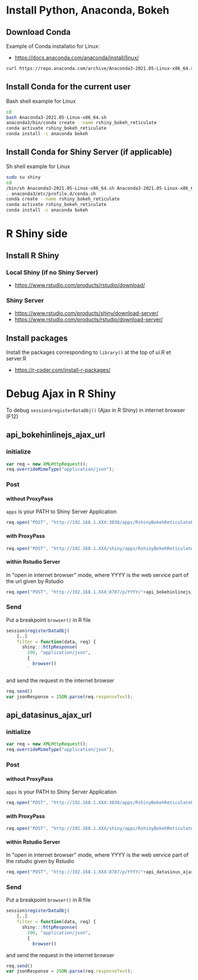 # Install Python, Anaconda, Bokeh

## Download Conda


Example of Conda installatio for Linux:

- https://docs.anaconda.com/anaconda/install/linux/

```sh
curl https://repo.anaconda.com/archive/Anaconda3-2021.05-Linux-x86_64.sh -o Anaconda3-2021.05-Linux-x86_64.sh
```


## Install Conda for the current user 

Bash shell example for Linux

```bash
cd 
bash Anaconda3-2021.05-Linux-x86_64.sh
anaconda3/bin/conda create --name rshiny_bokeh_reticulate
conda activate rshiny_bokeh_reticulate
conda install -c anaconda bokeh
```

## Install Conda for Shiny Server (if applicable)

Sh shell example for Linux

```sh
sudo su shiny 
cd
/bin/sh Anaconda3-2021.05-Linux-x86_64.sh Anaconda3-2021.05-Linux-x86_64.sh
. anaconda3/etc/profile.d/conda.sh
conda create --name rshiny_bokeh_reticulate
conda activate rshiny_bokeh_reticulate
conda install -c anaconda bokeh

```



# R Shiny side
## Install R Shiny
### Local Shiny (if no Shiny Server)

- https://www.rstudio.com/products/rstudio/download/

### Shiny Server 

- https://www.rstudio.com/products/shiny/download-server/
- https://www.rstudio.com/products/rstudio/download-server/

## Install packages

Install the packages corresponding to `library()` at the top of ui.R et server.R

- https://r-coder.com/install-r-packages/

# Debug Ajax in R Shiny
 
To debug  `session$registerDataObj()` (Ajax in R Shiny) in internet browser (F12)

## api_bokehinlinejs_ajax_url

### initialize
```javascript
var req = new XMLHttpRequest();
req.overrideMimeType("application/json");
```

### Post

####  without ProxyPass
`apps` is your PATH to Shiny Server Application
```javascript
req.open("POST", "http://192.168.1.XXX:3838/apps/RshinyBokehReticulatePOC/"+api_bokehinlinejs_ajax_url, true)
```
####  with ProxyPass
```javascript
req.open("POST", "http://192.168.1.XXX/shiny/apps/RshinyBokehReticulatePOC/"+api_bokehinlinejs_ajax_url, true)
```
####  within Rstudio Server
In   "open in internet browser" mode, where YYYY is the web service part of the url given by Rstudio
```javascript
req.open("POST", "http://192.168.1.XXX:8787/p/YYYY/"+api_bokehinlinejs_ajax_url, true)
```
### Send
Put a breakpoint `browser()` in R file
```R
session$registerDataObj(
    [..]
    filter = function(data, req) {
      shiny:::httpResponse(
        200, "application/json",
        {
          browser()
        `
```
and send the request in the internet browser
```javascript
req.send()
var jsonResponse = JSON.parse(req.responseText); 
```


## api_datasinus_ajax_url

### initialize
```javascript
var req = new XMLHttpRequest();
req.overrideMimeType("application/json");
```

### Post

####  without ProxyPass
`apps` is your PATH to Shiny Server Application
```javascript
req.open("POST", "http://192.168.1.XXX:3838/apps/RshinyBokehReticulatePOC/"+api_datasinus_ajax_url+'&operation=increment', true)
```
####  with ProxyPass
```javascript
req.open("POST", "http://192.168.1.XXX/shiny/apps/RshinyBokehReticulatePOC/"+api_datasinus_ajax_url+'&operation=increment', true)
```
####  within Rstudio Server
In   "open in internet browser" mode, where YYYY is the web service part of the rstudio given by Rstudio
```javascript
req.open("POST", "http://192.168.1.XXX:8787/p/YYYY/"+api_datasinus_ajax_url+'&operation=increment', true)
```
### Send
Put a breakpoint `browser()` in R file
```R
session$registerDataObj(
    [..]
    filter = function(data, req) {
      shiny:::httpResponse(
        200, "application/json",
        {
          browser()
```
and send the request in the internet browser
```javascript
req.send()
var jsonResponse = JSON.parse(req.responseText); 
```




